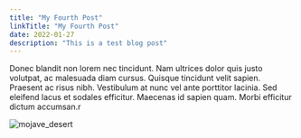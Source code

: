 ```yaml
---
title: "My Fourth Post"
linkTitle: "My Fourth Post"
date: 2022-01-27
description: "This is a test blog post"
---
```


Donec blandit non lorem nec tincidunt. Nam ultrices dolor quis justo volutpat, ac malesuada diam cursus. Quisque tincidunt velit sapien. Praesent ac risus nibh. Vestibulum at nunc vel ante porttitor lacinia. Sed eleifend lacus et sodales efficitur. Maecenas id sapien quam. Morbi efficitur dictum accumsan.r

![mojave_desert](https://user-images.githubusercontent.com/38515818/151513309-730905b9-9ad4-4904-9fa0-602f51d8117a.jpg)
